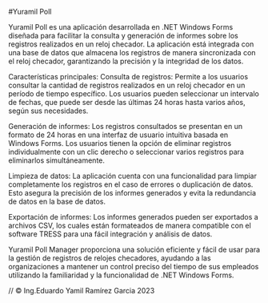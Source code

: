 #Yuramil Poll

Yuramil Poll es una aplicación desarrollada en .NET Windows Forms diseñada para facilitar la consulta y generación de informes 
sobre los registros realizados en un reloj checador. La aplicación está integrada con una base de datos que almacena los registros de manera sincronizada 
con el reloj checador, garantizando la precisión y la integridad de los datos.

Características principales:
Consulta de registros: 
Permite a los usuarios consultar la cantidad de registros realizados en un reloj checador en un período de tiempo específico. 
Los usuarios pueden seleccionar un intervalo de fechas, que puede ser desde las últimas 24 horas hasta varios años, según sus necesidades.

Generación de informes: 
Los registros consultados se presentan en un formato de 24 horas en una interfaz de usuario intuitiva basada en Windows Forms. 
Los usuarios tienen la opción de eliminar registros individualmente con un clic derecho o seleccionar varios registros para eliminarlos simultáneamente.

Limpieza de datos: 
La aplicación cuenta con una funcionalidad para limpiar completamente los registros en el caso de errores o duplicación de datos. 
Esto asegura la precisión de los informes generados y evita la redundancia de datos en la base de datos.

Exportación de informes: 
Los informes generados pueden ser exportados a archivos CSV, los cuales están formateados de manera compatible 
con el software TRESS para una fácil integración y análisis de datos.

Yuramil Poll Manager proporciona una solución eficiente y fácil de usar para la gestión de registros de relojes checadores, 
ayudando a las organizaciones a mantener un control preciso del tiempo de sus empleados utilizando la familiaridad y la funcionalidad de .NET Windows Forms.

 //   © Ing.Eduardo Yamil Ramírez Garcia 2023
